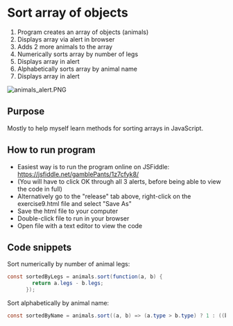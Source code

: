 # Sort array of objects

1. Program creates an array of objects (animals)
2. Displays array via alert in browser
3. Adds 2 more animals to the array
4. Numerically sorts array by number of legs
5. Displays array in alert
6. Alphabetically sorts array by animal name
7. Displays array in alert

![animals_alert.PNG](https://gamblepants.github.io/img/animals_alert.PNG)

## Purpose

Mostly to help myself learn methods for sorting arrays in JavaScript.

## How to run program

- Easiest way is to run the program online on JSFiddle: https://jsfiddle.net/gamblePants/1z7cfyk8/
- (You will have to click OK through all 3 alerts, before being able to view the code in full)
- Alternatively go to the "release" tab above, right-click on the exercise9.html file and select "Save As"
- Save the html file to your computer
- Double-click file to run in your browser
- Open file with a text editor to view the code


## Code snippets

Sort numerically by number of animal legs:
```C#
const sortedByLegs = animals.sort(function(a, b) {
        return a.legs - b.legs;
      });

```
Sort alphabetically by animal name:
```C#
const sortedByName = animals.sort((a, b) => (a.type > b.type) ? 1 : ((b.type > a.type) ? -1 : 0));
```

